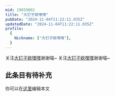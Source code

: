 ```yaml
---
mid: 19659802
title: "大钉子欸嘿嘿"
pubDate: "2024-11-04T11:22:11.035Z"
updatedDate: "2024-11-04T11:22:11.035Z"
profile:
  {
    Nickname: ["大钉子欸嘿嘿"],
  }
---
```


关注[大钉子欸嘿嘿](https://space.bilibili.com/19659802)谢谢喵~ 关注[大钉子欸嘿嘿](https://space.bilibili.com/19659802)谢谢喵~

## 此条目有待补充
你可以在[这里](https://github.com/Yuhanawa/VTuber.ICU/edit/master/src/content/v/大钉子欸嘿嘿/index.md)编辑本文
